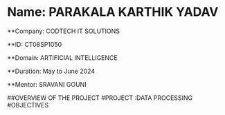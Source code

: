 # Name: PARAKALA KARTHIK YADAV 

**Company: CODTECH IT SOLUTIONS

**ID: CT08SP1050

**Domain: ARTIFICIAL INTELLIGENCE 

**Duration: May to June 2024

**Mentor: SRAVANI GOUNI

##OVERVIEW OF THE PROJECT 
#PROJECT :DATA PROCESSING
#OBJECTIVES 

